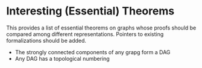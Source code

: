 # Interesting (Essential) Theorems

This provides a list of essential theorems on graphs whose proofs should be compared among different representations.
Pointers to existing formalizations should be added.

- The strongly connected components of any grapg form a DAG
- Any DAG has a topological numbering
